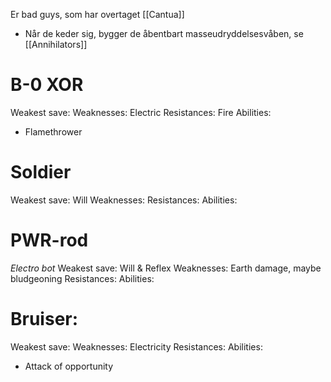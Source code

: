 Er bad guys, som har overtaget [[Cantua]]
- Når de keder sig, bygger de åbentbart masseudryddelsesvåben, se [[Annihilators]]
# B-0 XOR
Weakest save:
Weaknesses: Electric
Resistances: Fire
Abilities:
- Flamethrower

# Soldier
Weakest save: Will
Weaknesses:
Resistances:
Abilities:

# PWR-rod
*Electro bot*
Weakest save: Will & Reflex
Weaknesses: Earth damage, maybe bludgeoning
Resistances:
Abilities:

# Bruiser:
Weakest save: 
Weaknesses: Electricity
Resistances:
Abilities:
- Attack of opportunity